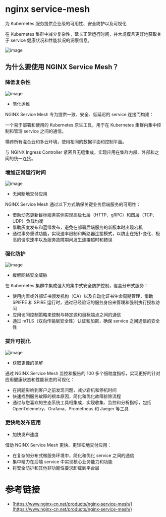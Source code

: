 # nginx service-mesh

为 Kubernetes 服务提供企业级的可用性、安全防护以及可视化

在 Kubernetes 集群中减少复杂性，延长正常运行时间，并大规模且更好地获取关于 service 健康状况和性能状况的洞察信息。

![image](https://github.com/user-attachments/assets/f05c6032-4db2-4bdf-8591-d92eb6f6a8c5)


## 为什么要使用 NGINX Service Mesh？

### 降低复杂性

![image](https://github.com/user-attachments/assets/0809927e-8818-4031-9644-cc56c5f94edf)

* 简化运维

NGINX Service Mesh 专为提供一致、安全、低延迟的 service 连接而构建：

一个易于部署和使用的 Kubernetes 原生工具，用于在 Kubernetes 集群内集中控制和管理 service 之间的通信。

横跨所有混合云和多云环境，使用相同的数据平面和控制平面。

与 NGINX Ingress Controller 紧密且无缝集成，实现应用在集群内部、外部和之间的统一连接。

### 增加正常运行时间

![image](https://github.com/user-attachments/assets/01b650ab-f788-4158-bae3-ae80bd308c3e)

* 无间断地交付应用

NGINX Service Mesh 通过以下方式确保关键业务后端服务的可用性：

* 借助动态更新目标服务实例实现高级七层（HTTP、gRPC）和四层（TCP、UDP）负载均衡
* 借助灰度发布和蓝绿发布，避免在部署后端服务的新版本时出现宕机
* 通过事务重试功能，实现速率限制和断路器连接模式，以防止在拓扑变化、极高的请求速率以及服务故障期间发生连接超时和错误

### 强化防护

![image](https://github.com/user-attachments/assets/8030bc9a-604e-404e-a543-d8574fca9959)

* 缓解网络安全威胁

在 Kubernetes 集群中集成强大的集中式安全防护控制，覆盖分布式服务：
* 使用内置或外部证书颁发机构（CA）以及自动化证书生命周期管理，借助 SPIFFE 和 SPIRE 运行时，通过已经验证的服务身份来管理和强制执行授权访问
* 应用访问控制策略来控制与特定源和目标端点之间的通信
* 通过 mTLS（双向传输层安全性）认证和加密，确保 service 之间通信的安全性

### 提升可视化

![image](https://github.com/user-attachments/assets/4ed845ea-1cb7-401c-9cc5-734e58c11d7b)

* 获取更佳的见解

通过 NGINX Service Mesh 监控和报告的 100 多个细粒度指标，实现更好的针对应用健康状态和性能状态的可视化：

* 在问题影响到客户之前发现问题，减少宕机和停机时间
* 快速找到服务故障的根本原因，简化和优化故障排除流程
* 通过与您喜欢的生态系统工具相集成，实现收集、监控和分析指标，包括OpenTelemetry、Grafana、Prometheus 和 Jaeger 等工具

### 更快地发布应用

* 加快发布速度

借助 NGINX Service Mesh 更快、更轻松地交付应用：
* 在复杂的分布式微服务环境中，简化和优化 service 之间的通信
* 集中精力在后端 service 中实现核心业务能力和功能
* 将安全防护和其他非功能性要求卸载到平台层

# 参考链接

- [https://www.nginx-cn.net/products/nginx-service-mesh/](https://www.nginx-cn.net/products/nginx-service-mesh/)
